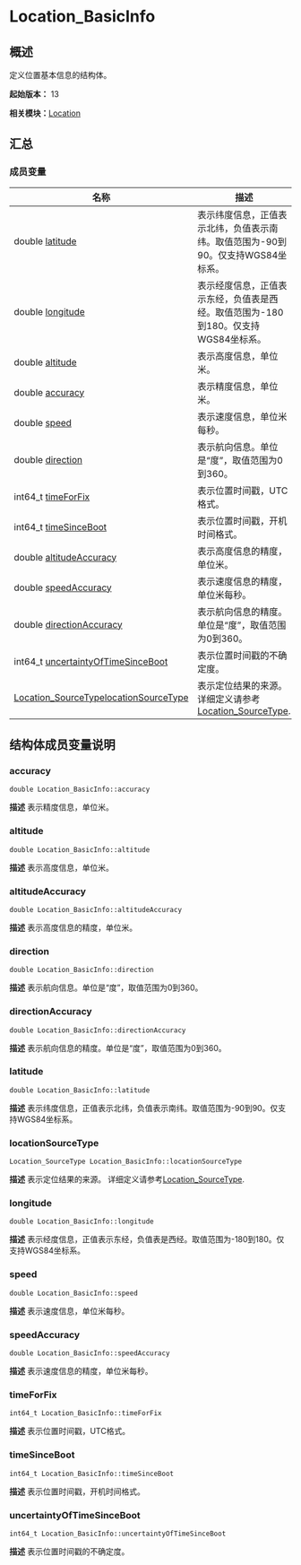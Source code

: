 # Location_BasicInfo


## 概述

定义位置基本信息的结构体。

**起始版本：** 13

**相关模块：**[Location](_location.md)


## 汇总


### 成员变量

| 名称 | 描述 | 
| -------- | -------- |
| double [latitude](#latitude) | 表示纬度信息，正值表示北纬，负值表示南纬。取值范围为-90到90。仅支持WGS84坐标系。  | 
| double [longitude](#longitude) | 表示经度信息，正值表示东经，负值表是西经。取值范围为-180到180。仅支持WGS84坐标系。  | 
| double [altitude](#altitude) | 表示高度信息，单位米。  | 
| double [accuracy](#accuracy) | 表示精度信息，单位米。  | 
| double [speed](#speed) | 表示速度信息，单位米每秒。  | 
| double [direction](#direction) | 表示航向信息。单位是“度”，取值范围为0到360。  | 
| int64_t [timeForFix](#timeforfix) | 表示位置时间戳，UTC格式。  | 
| int64_t [timeSinceBoot](#timesinceboot) | 表示位置时间戳，开机时间格式。  | 
| double [altitudeAccuracy](#altitudeaccuracy) | 表示高度信息的精度，单位米。  | 
| double [speedAccuracy](#speedaccuracy) | 表示速度信息的精度，单位米每秒。  | 
| double [directionAccuracy](#directionaccuracy) | 表示航向信息的精度。单位是“度”，取值范围为0到360。  | 
| int64_t [uncertaintyOfTimeSinceBoot](#uncertaintyoftimesinceboot) | 表示位置时间戳的不确定度。  | 
| [Location_SourceType](_location.md#location_sourcetype)[locationSourceType](#locationsourcetype) | 表示定位结果的来源。 详细定义请参考[Location_SourceType](_location.md#location_sourcetype). | 


## 结构体成员变量说明


### accuracy

```
double Location_BasicInfo::accuracy
```
**描述**
表示精度信息，单位米。


### altitude

```
double Location_BasicInfo::altitude
```
**描述**
表示高度信息，单位米。


### altitudeAccuracy

```
double Location_BasicInfo::altitudeAccuracy
```
**描述**
表示高度信息的精度，单位米。


### direction

```
double Location_BasicInfo::direction
```
**描述**
表示航向信息。单位是“度”，取值范围为0到360。


### directionAccuracy

```
double Location_BasicInfo::directionAccuracy
```
**描述**
表示航向信息的精度。单位是“度”，取值范围为0到360。


### latitude

```
double Location_BasicInfo::latitude
```
**描述**
表示纬度信息，正值表示北纬，负值表示南纬。取值范围为-90到90。仅支持WGS84坐标系。


### locationSourceType

```
Location_SourceType Location_BasicInfo::locationSourceType
```
**描述**
表示定位结果的来源。 详细定义请参考[Location_SourceType](_location.md#location_sourcetype).


### longitude

```
double Location_BasicInfo::longitude
```
**描述**
表示经度信息，正值表示东经，负值表是西经。取值范围为-180到180。仅支持WGS84坐标系。


### speed

```
double Location_BasicInfo::speed
```
**描述**
表示速度信息，单位米每秒。


### speedAccuracy

```
double Location_BasicInfo::speedAccuracy
```
**描述**
表示速度信息的精度，单位米每秒。


### timeForFix

```
int64_t Location_BasicInfo::timeForFix
```
**描述**
表示位置时间戳，UTC格式。


### timeSinceBoot

```
int64_t Location_BasicInfo::timeSinceBoot
```
**描述**
表示位置时间戳，开机时间格式。


### uncertaintyOfTimeSinceBoot

```
int64_t Location_BasicInfo::uncertaintyOfTimeSinceBoot
```
**描述**
表示位置时间戳的不确定度。
